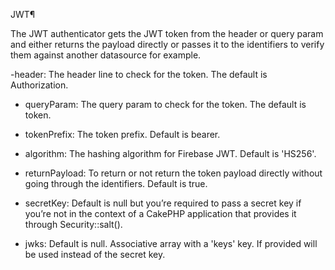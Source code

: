 JWT¶

The JWT authenticator gets the JWT token from the header or query param and either returns the payload directly or passes it to the identifiers to verify them against another datasource for example.

-header: The header line to check for the token. The default is Authorization.

- queryParam: The query param to check for the token. The default is token.

- tokenPrefix: The token prefix. Default is bearer.

- algorithm: The hashing algorithm for Firebase JWT. Default is 'HS256'.

- returnPayload: To return or not return the token payload directly without going through the identifiers. Default is true.

- secretKey: Default is null but you’re required to pass a secret key if you’re not in the context of a CakePHP application that provides it through Security::salt().

- jwks: Default is null. Associative array with a 'keys' key. If provided will be used instead of the secret key.
